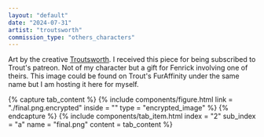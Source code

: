 ```yaml
---
layout: "default"
date: "2024-07-31"
artist: "troutsworth"
commission_type: "others_characters"
---
```


Art by the creative [Troutsworth](https://www.furaffinity.net/user/troutsworth/). I received this piece for being subscribed to Trout's patreon. Not of my character but a gift for Fenrick involving one of theirs. This image could be found on Trout's FurAffinity under the same name but I am hosting it here for myself.

<script src="/static/image_encryption/encryption_utils.js"></script>
<div class="tab-wrapper">
	{% capture tab_content %}
		{% include components/figure.html 
			link = "./final.png.encrypted"
			inside = ""
			type = "encrypted_image"
		%}
	{% endcapture %}
	{% include components/tab_item.html 
		index = "2" sub_index = "a"
		name = "final.png"
		content = tab_content
	%}
</div>